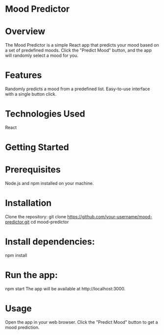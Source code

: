 
# Mood Predictor

# Overview
The Mood Predictor is a simple React app that predicts your mood based on a set of predefined moods. Click the "Predict Mood" button, and the app will randomly select a mood for you.

# Features
Randomly predicts a mood from a predefined list.
Easy-to-use interface with a single button click.
# Technologies Used
React
# Getting Started
# Prerequisites
Node.js and npm installed on your machine.
# Installation
Clone the repository:
git clone https://github.com/your-username/mood-predictor.git
cd mood-predictor
# Install dependencies:
npm install
# Run the app:
npm start
The app will be available at http://localhost:3000.

# Usage
Open the app in your web browser.
Click the "Predict Mood" button to get a mood prediction.

